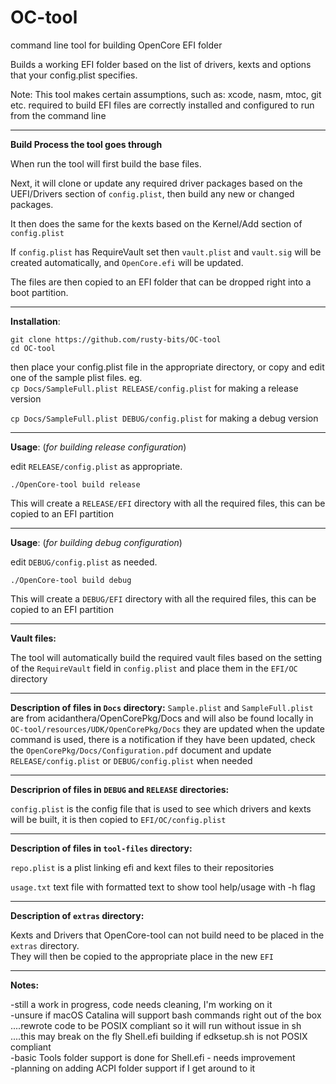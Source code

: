 # OC-tool
command line tool for building OpenCore EFI folder

Builds a working EFI folder based on the list of drivers, kexts and options that your config.plist specifies.

Note: This tool makes certain assumptions, such as:
xcode, nasm, mtoc, git etc. required to build EFI files are correctly installed and configured to run from the command line

---

**Build Process the tool goes through**

When run the tool will first build the base files.

Next, it will clone or update any required driver packages based on the UEFI/Drivers section of `config.plist`, then build any new or changed packages. 

It then does the same for the kexts based on the Kernel/Add section of `config.plist`  

If `config.plist` has RequireVault set then `vault.plist` and `vault.sig` will be created automatically, and `OpenCore.efi` will be updated.  

The files are then copied to an EFI folder that can be dropped right into a boot partition.

---

**Installation**:

`git clone https://github.com/rusty-bits/OC-tool`   
`cd OC-tool`

then place your config.plist file in the appropriate directory, or copy and edit one of the sample plist files. eg.    
`cp Docs/SampleFull.plist RELEASE/config.plist` for making a release version

`cp Docs/SampleFull.plist DEBUG/config.plist` for making a debug version

---

**Usage**: (*for building release configuration*)

edit `RELEASE/config.plist` as appropriate.  

`./OpenCore-tool build release`

This will create a `RELEASE/EFI` directory with all the required files, this can be copied to an EFI partition

---

**Usage**: (*for building debug configuration*)

edit `DEBUG/config.plist` as needed.  

`./OpenCore-tool build debug`

This will create a `DEBUG/EFI` directory with all the required files, this can be copied to an EFI partition

---

**Vault files:**

The tool will automatically build the required vault files based on the setting of the `RequireVault` field in `config.plist` and place them in the `EFI/OC` directory

---

**Description of files in `Docs` directory:**
`Sample.plist` and `SampleFull.plist` are from acidanthera/OpenCorePkg/Docs and will also be found locally in `OC-tool/resources/UDK/OpenCorePkg/Docs` they are updated when the update command is used, there is a notification if they have been updated, check the `OpenCorePkg/Docs/Configuration.pdf` document and update `RELEASE/config.plist` or `DEBUG/config.plist` when needed  

---

**Descriprion of files in `DEBUG` and `RELEASE` directories:**

`config.plist` is the config file that is used to see which drivers and kexts will be built, it is then copied to `EFI/OC/config.plist`  

---

**Description of files in `tool-files` directory:**  

`repo.plist` is a plist linking efi and kext files to their repositories  

`usage.txt` text file with formatted text to show tool help/usage with -h flag  

---

**Description of `extras` directory:**  

Kexts and Drivers that OpenCore-tool can not build need to be placed in the `extras` directory.  
They will then be copied to the appropriate place in the new `EFI`  

---

**Notes:**

-still a work in progress, code needs cleaning, I'm working on it   
-unsure if macOS Catalina will support bash commands right out of the box  
....rewrote code to be POSIX compliant so it will run without issue in sh  
....this may break on the fly Shell.efi building if edksetup.sh is not POSIX compliant  
-basic Tools folder support is done for Shell.efi - needs improvement  
-planning on adding ACPI folder support if I get around to it  
